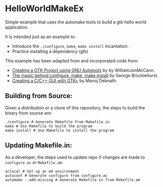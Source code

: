 # HelloWorldMakeEx

Simple example that uses the automake tools to build a gtk hello world application.  

It is intended just as an example to:
* Introduce the `./configure`, `make`, `make install` incantation.
* Practice installing a dependency (gtk)

This example has been adapted from and incorporated code from:
* [Creating a GTK Project using GNU Autotools](https://wiki.gnome.org/Attic/Create%20a%20GTK%20Project%20using%20autotools) by by WilliamJonMcCann.
* [The magic behind configure, make, make install](https://thoughtbot.com/blog/the-magic-behind-configure-make-make-install) by George Brocklehurst.
* [Creating a C/C++ GUI with GTK+](https://www.codeguru.com/cplusplus/creating-a-c-c-gui-with-gtk/) by Manoj Debnath.

## Building from Source:

Given a distribution or a clone of this repository, the steps to build the binary from sourse are:
```
./configure # Generate Makefile from Makefile.in
make # Use Makefile to build the program
make install # Use Makefile to install the program
```

## Updating Makefile.in:

As a developer, the steps used to update repo if changes are made to `configure.ac` or `Makefile.am`:
```
aclocal # Set up an m4 environment
autoconf # Generate configure from configure.ac
automake --add-missing # Generate Makefile.in from Makefile.am
```
